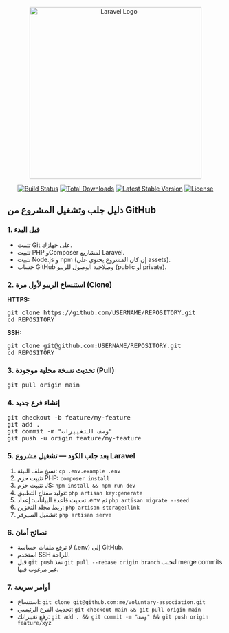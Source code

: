 <p align="center"><a href="https://laravel.com" target="_blank"><img src="https://raw.githubusercontent.com/laravel/art/master/logo-lockup/5%20SVG/2%20CMYK/1%20Full%20Color/laravel-logolockup-cmyk-red.svg" width="400" alt="Laravel Logo"></a></p>

<p align="center">
<a href="https://github.com/laravel/framework/actions"><img src="https://github.com/laravel/framework/workflows/tests/badge.svg" alt="Build Status"></a>
<a href="https://packagist.org/packages/laravel/framework"><img src="https://img.shields.io/packagist/dt/laravel/framework" alt="Total Downloads"></a>
<a href="https://packagist.org/packages/laravel/framework"><img src="https://img.shields.io/packagist/v/laravel/framework" alt="Latest Stable Version"></a>
<a href="https://packagist.org/packages/laravel/framework"><img src="https://img.shields.io/packagist/l/laravel/framework" alt="License"></a>
</p>
<h2>دليل جلب وتشغيل المشروع من GitHub</h2>

<h3>1. قبل البدء</h3>
<ul>
  <li>تثبيت Git على جهازك.</li>
  <li>تثبيت PHP وComposer لمشاريع Laravel.</li>
  <li>تثبيت Node.js و npm (إن كان المشروع يحتوي على assets).</li>
  <li>حساب GitHub وصلاحية الوصول للريبو (public أو private).</li>
</ul>

<h3>2. استنساخ الريبو لأول مرة (Clone)</h3>
<b>HTTPS:</b>
<pre>
git clone https://github.com/USERNAME/REPOSITORY.git
cd REPOSITORY
</pre>

<b>SSH:</b>
<pre>
git clone git@github.com:USERNAME/REPOSITORY.git
cd REPOSITORY
</pre>

<h3>3. تحديث نسخة محلية موجودة (Pull)</h3>
<pre>
git pull origin main
</pre>

<h3>4. إنشاء فرع جديد</h3>
<pre>
git checkout -b feature/my-feature
git add .
git commit -m "وصف التغييرات"
git push -u origin feature/my-feature
</pre>

<h3>5. بعد جلب الكود — تشغيل مشروع Laravel</h3>
<ol>
  <li>نسخ ملف البيئة: <code>cp .env.example .env</code></li>
  <li>تثبيت حزم PHP: <code>composer install</code></li>
  <li>تثبيت حزم JS: <code>npm install &amp;&amp; npm run dev</code></li>
  <li>توليد مفتاح التطبيق: <code>php artisan key:generate</code></li>
  <li>تحديث قاعدة البيانات: إعداد .env ثم <code>php artisan migrate --seed</code></li>
  <li>ربط مجلد التخزين: <code>php artisan storage:link</code></li>
  <li>تشغيل السيرفر: <code>php artisan serve</code></li>
</ol>

<h3>6. نصائح أمان</h3>
<ul>
  <li>لا ترفع ملفات حساسة (.env) إلى GitHub.</li>
  <li>استخدم SSH للراحة.</li>
  <li>قبل <code>git push</code> نفذ <code>git pull --rebase origin branch</code> لتجنب merge commits غير مرغوب فيها.</li>
</ul>

<h3>7. أوامر سريعة</h3>
<ul>
  <li>استنساخ: <code>git clone git@github.com:me/voluntary-association.git</code></li>
  <li>تحديث الفرع الرئيسي: <code>git checkout main &amp;&amp; git pull origin main</code></li>
  <li>رفع تغييراتك: <code>git add . &amp;&amp; git commit -m "وصف" &amp;&amp; git push origin feature/xyz</code></li>
</ul>
